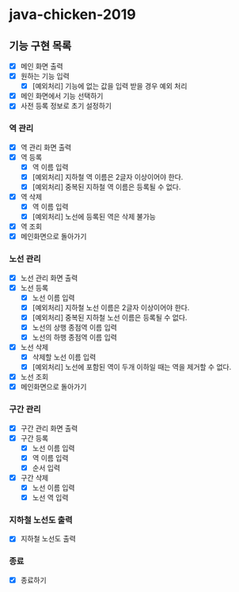 # java-chicken-2019

## 기능 구현 목록
- [x] 메인 화면 출력
- [x] 원하는 기능 입력
    - [x] [예외처리] 기능에 없는 값을 입력 받을 경우 예외 처리
- [x] 메인 화면에서 기능 선택하기
- [x] 사전 등록 정보로 초기 설정하기

### 역 관리
- [x] 역 관리 화면 출력
- [x] 역 등록
    - [x] 역 이름 입력
    - [x] [예외처리] 지하철 역 이름은 2글자 이상이어야 한다.
    - [x] [예외처리] 중복된 지하철 역 이름은 등록될 수 없다.
- [x] 역 삭제
    - [x] 역 이름 입력
    - [x] [예외처리] 노선에 등록된 역은 삭제 불가능
- [x] 역 조회
- [x] 메인화면으로 돌아가기

### 노선 관리
- [x] 노선 관리 화면 출력
- [x] 노선 등록
    - [x] 노선 이름 입력
    - [x] [예외처리] 지하철 노선 이름은 2글자 이상이어야 한다.
    - [x] [예외처리] 중복된 지하철 노선 이름은 등록될 수 없다.
    - [x] 노선의 상행 종점역 이름 입력
    - [x] 노선의 하행 종점역 이름 입력
- [x] 노선 삭제
    - [x] 삭제할 노선 이름 입력
    - [x] [예외처리] 노선에 포함된 역이 두개 이하일 때는 역을 제거할 수 없다.
- [x] 노선 조회
- [x] 메인화면으로 돌아가기

### 구간 관리
- [x] 구간 관리 화면 출력
- [x] 구간 등록
    - [x] 노선 이름 입력
    - [x] 역 이름 입력
    - [x] 순서 입력
- [x] 구간 삭제
    - [x] 노선 이름 입력
    - [x] 노선 역 입력

### 지하철 노선도 출력
- [x] 지하철 노선도 출력

### 종료
- [x] 종료하기